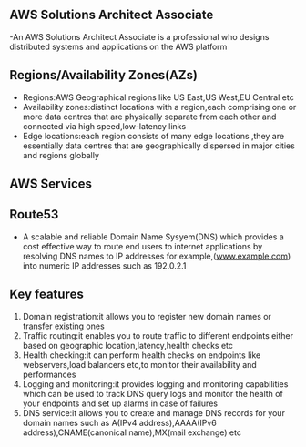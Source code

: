 ## AWS Solutions Architect Associate
-An AWS Solutions Architect Associate is a professional who designs distributed systems and applications on the AWS platform 

## Regions/Availability Zones(AZs)
- Regions:AWS Geographical regions like US East,US West,EU Central etc
- Availability zones:distinct locations with a region,each comprising one or more data centres that are physically separate from each other and connected via high speed,low-latency links
- Edge locations:each region consists of many edge locations ,they are essentially data centres that are geographically dispersed in major cities and regions globally




## AWS Services
 ## Route53
- A scalable and reliable Domain Name Sysyem(DNS) which provides a cost effective way to route end users to internet applications by resolving DNS names to IP addresses for example,(www.example.com) into numeric IP addresses such as 192.0.2.1

## Key features
1. Domain registration:it allows you to register new domain names or transfer existing ones
2. Traffic routing:it enables you to route traffic to different endpoints either based on geographic location,latency,health checks etc
3. Health checking:it can perform health checks on endpoints like webservers,load balancers etc,to monitor their availability and performances
4. Logging and monitoring:it provides logging and monitoring capabilities which can be used to track DNS query logs and monitor the health of your endpoints and set up alarms in case of failures
5. DNS service:it allows you to create and manage DNS records for your domain names such as A(IPv4 address),AAAA(IPv6 address),CNAME(canonical name),MX(mail exchange) etc